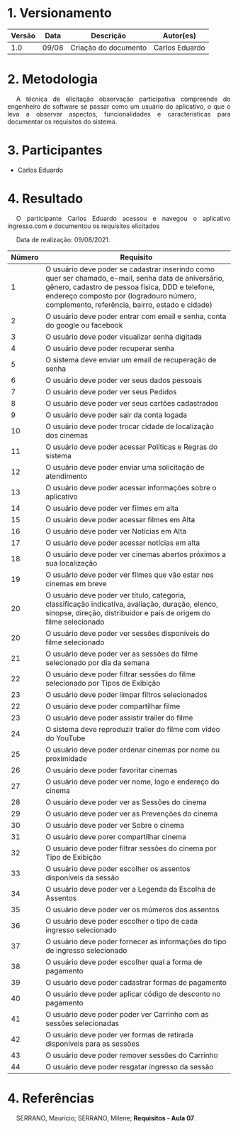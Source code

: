 # 1. Versionamento
|Versão|Data|Descrição|Autor(es)|
|------|----|---------|---------|
|1.0|09/08|Criação do documento|Carlos Eduardo|

# 2. Metodologia
<p style="text-align: justify; text-indent: 20px">A técnica de elicitação observação participativa compreende do engenheiro de software se passar como um usuário do aplicativo, o que o leva a observar aspectos, funcionalidades e características para documentar os requisitos do sistema.</p>

# 3. Participantes
- Carlos Eduardo

# 4. Resultado
<p style="text-align: justify; text-indent: 20px">O participante Carlos Eduardo acessou e navegou o aplicativo ingresso.com e documentou os requisitos elicitados</p>

<p style="text-align: justify; text-indent: 20px">Data de realização: 09/08/2021.</p>

|Número|Requisito|
|------|----|
|1|O usuário deve poder se cadastrar inserindo como quer ser chamado, e-mail, senha data de aniversário, gênero, cadastro de pessoa física, DDD e telefone, endereço composto por (logradouro número, complemento, referência, bairro, estado e cidade)|
|2|O usuário deve poder entrar com email e senha, conta do google ou facebook|
|3|O usuário deve poder visualizar senha digitada|
|4|O usuário deve poder recuperar senha|
|5|O sistema deve enviar um email de recuperação de senha|
|6|O usuário deve poder ver seus dados pessoais|
|7|O usuário deve poder ver seus Pedidos|
|8|O usuário deve poder ver seus cartões cadastrados|
|9|O usuário deve poder sair da conta logada|
|10|O usuário deve poder trocar cidade de localização dos cinemas|
|11|O usuário deve poder acessar Políticas e Regras do sistema|
|12|O usuário deve poder enviar uma solicitação de atendimento|
|13|O usuário deve poder acessar informações sobre o aplicativo|
|14|O usuário deve poder ver filmes em alta|
|15|O usuário deve poder acessar filmes em Alta|
|16|O usuário deve poder ver Notícias em Alta|
|17|O usuário deve poder acessar notícias em alta|
|18|O usuário deve poder ver cinemas abertos próximos a sua localização|
|19|O usuário deve poder ver filmes que vão estar nos cinemas em breve|
|20|O usuário deve poder ver título, categoria, classificação indicativa, avaliação, duração, elenco, sinopse, direção, distribuidor e país de origem do filme selecionado|
|20|O usuário deve poder ver sessões disponíveis do filme selecionado|
|21|O usuário deve poder ver as sessões do filme selecionado por dia da semana|
|22|O usuário deve poder filtrar sessões do filme selecionado por Tipos de Exibição|
|23|O usuário deve poder limpar filtros selecionados|
|22|O usuário deve poder compartilhar filme|
|23|O usuário deve poder assistir trailer do filme|
|24|O sistema deve reproduzir trailer do filme com vídeo do YouTube|
|25|O usuário deve poder ordenar cinemas por nome ou proximidade|
|26|O usuário deve poder favoritar cinemas|
|27|O usuário deve poder ver nome, logo e endereço do cinema|
|28|O usuário deve poder ver as Sessões do cinema|
|29|O usuário deve poder ver as Prevenções do cinema|
|30|O usuário deve poder ver Sobre o cinema|
|31|O usuário deve porer compartilhar cinema|
|32|O usuário deve poder filtrar sessões do cinema por Tipo de Exibição|
|33|O usuário deve poder escolher os assentos disponíveis da sessão|
|34|O usuário deve poder ver a Legenda da Escolha de Assentos|
|35|O usuário deve poder ver os múmeros dos assentos|
|36|O usuário deve poder escolher o tipo de cada ingresso selecionado|
|37|O usuário deve poder fornecer as informações do tipo de ingresso selecionado|
|38|O usuário deve poder escolher qual a forma de pagamento|
|39|O usuário deve poder cadastrar formas de pagamento|
|40|O usuário deve poder aplicar código de desconto no pagamento|
|41|O usuário deve poder poder ver Carrinho com as sessões selecionadas|
|42|O usuário deve poder ver formas de retirada disponíveis para as sessões|
|43|O usuário deve poder remover sessões do Carrinho|
|44|O usuário deve poder resgatar ingresso da sessão|




# 4. Referências
<p style="text-align: justify; text-indent: 20px">SERRANO, Maurício; SERRANO, Milene; <b>Requisitos - Aula 07</b>. </p>
